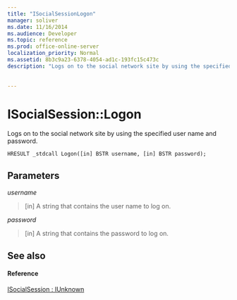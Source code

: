 ```yaml
---
title: "ISocialSessionLogon"
manager: soliver
ms.date: 11/16/2014
ms.audience: Developer
ms.topic: reference
ms.prod: office-online-server
localization_priority: Normal
ms.assetid: 8b3c9a23-6378-4054-ad1c-193fc15c473c
description: "Logs on to the social network site by using the specified user name and password."
 
 
---
```


# ISocialSession::Logon

Logs on to the social network site by using the specified user name and password.
  
```
HRESULT _stdcall Logon([in] BSTR username, [in] BSTR password);
```

## Parameters

 _username_
  
> [in] A string that contains the user name to log on.
    
 _password_
  
> [in] A string that contains the password to log on.
    
## See also

#### Reference

[ISocialSession : IUnknown](isocialsessioniunknown.md)

